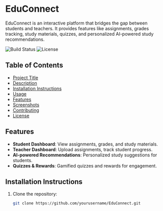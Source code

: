 # EduConnect

EduConnect is an interactive platform that bridges the gap between students and teachers. It provides features like assignments, grades tracking, study materials, quizzes, and personalized AI-powered study recommendations.

![Build Status](https://img.shields.io/badge/build-passing-green)
![License](https://img.shields.io/badge/license-MIT-blue)

## Table of Contents
- [Project Title](#project-title)
- [Description](#description)
- [Installation Instructions](#installation-instructions)
- [Usage](#usage)
- [Features](#features)
- [Screenshots](#screenshots)
- [Contributing](#contributing)
- [License](#license)

## Features

- **Student Dashboard**: View assignments, grades, and study materials.
- **Teacher Dashboard**: Upload assignments, track student progress.
- **AI-powered Recommendations**: Personalized study suggestions for students.
- **Quizzes & Rewards**: Gamified quizzes and rewards for engagement.

## Installation Instructions

1. Clone the repository:
   ```bash
   git clone https://github.com/yourusername/EduConnect.git
